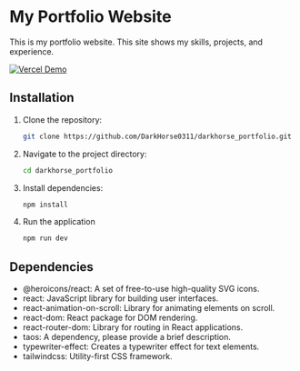 # My Portfolio Website
This is my portfolio website. This site shows my skills, projects, and experience.

[![Vercel Demo](https://img.shields.io/badge/Vercel-Open%20App-blueviolet)](https://darkhorse0311-vercel.app/)

## Installation

1. Clone the repository:
   
   ```bash
   git clone https://github.com/DarkHorse0311/darkhorse_portfolio.git
   ```
2. Navigate to the project directory:
   
   ```bash
   cd darkhorse_portfolio
   ```
3. Install  dependencies:

   ```bash
   npm install
   ```
4. Run the application

   ```bash
   npm run dev
   ```
## Dependencies
- @heroicons/react: A set of free-to-use high-quality SVG icons.
- react: JavaScript library for building user interfaces.
- react-animation-on-scroll: Library for animating elements on scroll.
- react-dom: React package for DOM rendering.
- react-router-dom: Library for routing in React applications.
- taos: A dependency, please provide a brief description.
- typewriter-effect: Creates a typewriter effect for text elements.
- tailwindcss: Utility-first CSS framework.
